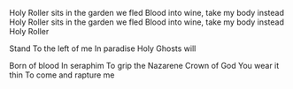 Holy Roller sits in the garden we fled
Blood into wine, take my body instead
Holy Roller sits in the garden we fled
Blood into wine, take my body instead
Holy Roller

Stand
To the left of me
In paradise
Holy Ghosts will

Born of blood
In seraphim
To grip the Nazarene
Crown of God
You wear it thin
To come and rapture me
